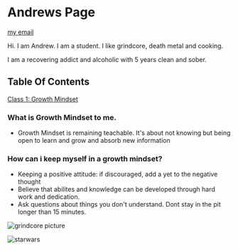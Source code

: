 # Andrews Page

[my email](andrewliming206@gmail.com)

Hi. I am Andrew. I am a student. I like grindcore, death metal and cooking.

I am a recovering addict and alcoholic with 5 years clean and sober.

## Table Of Contents
[Class 1: Growth Mindset](growthmindset.md)

### What is Growth Mindset to me.

- Growth Mindset is remaining teachable. It's about not knowing but being open to learn and grow and absorb new information

### How can i keep myself in a growth mindset?

- Keeping a positive attitude: if discouraged, add a yet to the negative thought
- Believe that abilites and knowledge can be developed through hard work and dedication.
- Ask questions about things you don't understand. Dont stay in the pit longer than 15 minutes.

![grindcore picture](https://media2.fdncms.com/eastbayexpress/imager/u/blog/19153636/music2-4485801e2f182ab7.jpg?cb=1534297491)

![starwars](https://vignette.wikia.nocookie.net/starwars/images/c/cb/Star_Wars_poster.jpg/revision/latest/scale-to-width-down/200?cb=20090428164752)
